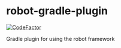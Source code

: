 # robot-gradle-plugin
[![CodeFactor](https://www.codefactor.io/repository/github/mathze/robot-gradle-plugin/badge?s=6ac34b52bc0a41e30634bd1745699c3ecf1fe3db)](https://www.codefactor.io/repository/github/mathze/robot-gradle-plugin)

Gradle plugin for using the robot framework
